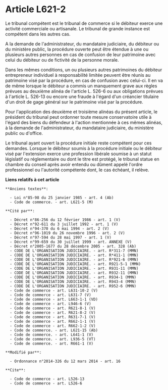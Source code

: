 # Article L621-2

Le tribunal compétent est le tribunal de commerce si le débiteur exerce une activité commerciale ou artisanale. Le tribunal
de grande instance est compétent dans les autres cas.

A la demande de l'administrateur, du mandataire judiciaire, du débiteur ou du ministère public, la procédure ouverte peut
être étendue à une ou plusieurs autres personnes en cas de confusion de leur patrimoine avec celui du débiteur ou de
fictivité de la personne morale. 

Dans les mêmes conditions, un ou plusieurs autres patrimoines du débiteur entrepreneur individuel à responsabilité limitée
peuvent être réunis au patrimoine visé par la procédure, en cas de confusion avec celui-ci. Il en va de même lorsque le
débiteur a commis un manquement grave aux règles prévues au deuxième alinéa de l'article L. 526-6 ou aux obligations prévues
à l'article L. 526-13 ou encore une fraude à l'égard d'un créancier titulaire d'un droit de gage général sur le patrimoine
visé par la procédure.

Pour l'application des deuxième et troisième alinéas du présent article, le président du tribunal peut ordonner toute mesure
conservatoire utile à l'égard des biens du défendeur à l'action mentionnée à ces mêmes alinéas, à la demande de
l'administrateur, du mandataire judiciaire, du ministère public ou d'office.

Le tribunal ayant ouvert la procédure initiale reste compétent pour ces demandes. Lorsque le débiteur soumis à la procédure
initiale ou le débiteur visé par l'extension exerce une profession libérale soumise à un statut législatif ou réglementaire
ou dont le titre est protégé, le tribunal statue en chambre du conseil après avoir entendu ou dûment appelé l'ordre
professionnel ou l'autorité compétente dont, le cas échéant, il relève.

**Liens relatifs à cet article**

	**Anciens textes**:

	  - Loi n°85-98 du 25 janvier 1985 - art. 4 (Ab)
	  - Code de commerce. - art. L621-5 (M)

	**Cité par**:

	  - Décret n°86-256 du 12 février 1986 - art. 1 (V)
	  - Décret n°92-611 du 3 juillet 1992 - art. 1 (V)
	  - Décret n°94-370 du 6 mai 1994 - art. 2 (V)
	  - Décret n°96-1019 du 26 novembre 1996 - art. 2 (V)
	  - Décret n°97-594 du 28 mai 1997 - art. 1 (V)
	  - Décret n°99-659 du 30 juillet 1999 - art. ANNEXE (V)
	  - Décret n°2005-1677 du 28 décembre 2005 - art. 328 (Ab)
	  - CODE DE L'ORGANISATION JUDICIAIRE. - art. R*311-7 (MMN)
	  - CODE DE L'ORGANISATION JUDICIAIRE. - art. R*411-1 (MMN)
	  - CODE DE L'ORGANISATION JUDICIAIRE. - art. R*921-6 (MMN)
	  - CODE DE L'ORGANISATION JUDICIAIRE. - art. R921-5-1 (MMN)
	  - CODE DE L'ORGANISATION JUDICIAIRE. - art. R931-11 (MMN)
	  - CODE DE L'ORGANISATION JUDICIAIRE. - art. R932-11 (MMN)
	  - CODE DE L'ORGANISATION JUDICIAIRE. - art. R934-1 (MMN)
	  - CODE DE L'ORGANISATION JUDICIAIRE. - art. R943-4 (MMN)
	  - CODE DE L'ORGANISATION JUDICIAIRE. - art. R952-6 (MMN)
	  - Code de commerce - art. L631-10-2 (V)
	  - Code de commerce - art. L631-7 (V)
	  - Code de commerce - art. L663-1-1 (VD)
	  - Code de commerce - art. L946-6 (V)
	  - Code de commerce - art. R621-8-1 (V)
	  - Code de commerce - art. R621-8-2 (V)
	  - Code de commerce - art. R631-7-1 (V)
	  - Code de commerce - art. R662-1-1 (V)
	  - Code de commerce - art. R662-1-2 (V)
	  - Code de commerce. - art. L621-15 (Ab)
	  - Code de commerce. - art. L641-1 (V)
	  - Code de commerce. - art. L936-5 (VT)
	  - Code de commerce. - art. R661-1 (V)

	**Modifié par**:

	  - Ordonnance n°2014-326 du 12 mars 2014 - art. 16

	**Cite**:

	  - Code de commerce - art. L526-13
	  - Code de commerce - art. L526-6
